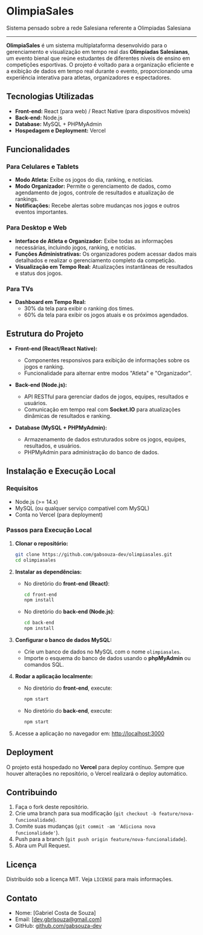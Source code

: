 # OlimpiaSales
Sistema pensado sobre a rede Salesiana referente a Olimpiadas Salesiana

---

**OlimpiaSales** é um sistema multiplataforma desenvolvido para o gerenciamento e visualização em tempo real das **Olimpíadas Salesianas**, um evento bienal que reúne estudantes de diferentes níveis de ensino em competições esportivas. O projeto é voltado para a organização eficiente e a exibição de dados em tempo real durante o evento, proporcionando uma experiência interativa para atletas, organizadores e espectadores.

## Tecnologias Utilizadas

- **Front-end:** React (para web) / React Native (para dispositivos móveis)
- **Back-end:** Node.js
- **Database:** MySQL + PHPMyAdmin
- **Hospedagem e Deployment:** Vercel

## Funcionalidades

### Para Celulares e Tablets

- **Modo Atleta:** Exibe os jogos do dia, ranking, e notícias.
- **Modo Organizador:** Permite o gerenciamento de dados, como agendamento de jogos, controle de resultados e atualização de rankings.
- **Notificações:** Recebe alertas sobre mudanças nos jogos e outros eventos importantes.

### Para Desktop e Web

- **Interface de Atleta e Organizador:** Exibe todas as informações necessárias, incluindo jogos, ranking, e notícias.
- **Funções Administrativas:** Os organizadores podem acessar dados mais detalhados e realizar o gerenciamento completo da competição.
- **Visualização em Tempo Real:** Atualizações instantâneas de resultados e status dos jogos.

### Para TVs

- **Dashboard em Tempo Real:** 
  - 30% da tela para exibir o ranking dos times.
  - 60% da tela para exibir os jogos atuais e os próximos agendados.

## Estrutura do Projeto

- **Front-end (React/React Native):**
  - Componentes responsivos para exibição de informações sobre os jogos e ranking.
  - Funcionalidade para alternar entre modos "Atleta" e "Organizador".
  
- **Back-end (Node.js):**
  - API RESTful para gerenciar dados de jogos, equipes, resultados e usuários.
  - Comunicação em tempo real com **Socket.IO** para atualizações dinâmicas de resultados e ranking.

- **Database (MySQL + PHPMyAdmin):**
  - Armazenamento de dados estruturados sobre os jogos, equipes, resultados, e usuários.
  - PHPMyAdmin para administração do banco de dados.

## Instalação e Execução Local

### Requisitos

- Node.js (>= 14.x)
- MySQL (ou qualquer serviço compatível com MySQL)
- Conta no Vercel (para deployment)

### Passos para Execução Local

1. **Clonar o repositório:**
   ```bash
   git clone https://github.com/gabsouza-dev/olimpiasales.git
   cd olimpiasales
   ```

2. **Instalar as dependências:**
   - No diretório do **front-end (React)**:
     ```bash
     cd front-end
     npm install
     ```
   - No diretório do **back-end (Node.js)**:
     ```bash
     cd back-end
     npm install
     ```

3. **Configurar o banco de dados MySQL:**
   - Crie um banco de dados no MySQL com o nome `olimpiasales`.
   - Importe o esquema do banco de dados usando o **phpMyAdmin** ou comandos SQL.

4. **Rodar a aplicação localmente:**
   - No diretório do **front-end**, execute:
     ```bash
     npm start
     ```
   - No diretório do **back-end**, execute:
     ```bash
     npm start
     ```

5. Acesse a aplicação no navegador em: [http://localhost:3000](http://localhost:3000)

## Deployment

O projeto está hospedado no **Vercel** para deploy contínuo. Sempre que houver alterações no repositório, o Vercel realizará o deploy automático.

## Contribuindo

1. Faça o fork deste repositório.
2. Crie uma branch para sua modificação (`git checkout -b feature/nova-funcionalidade`).
3. Comite suas mudanças (`git commit -am 'Adiciona nova funcionalidade'`).
4. Push para a branch (`git push origin feature/nova-funcionalidade`).
5. Abra um Pull Request.

## Licença

Distribuído sob a licença MIT. Veja `LICENSE` para mais informações.

## Contato

- Nome: [Gabriel Costa de Souza]
- Email: [dev.gbrlsouza@gmail.com]
- GitHub: [github.com/gabsouza-dev](https://github.com/gabsouza-dev)
